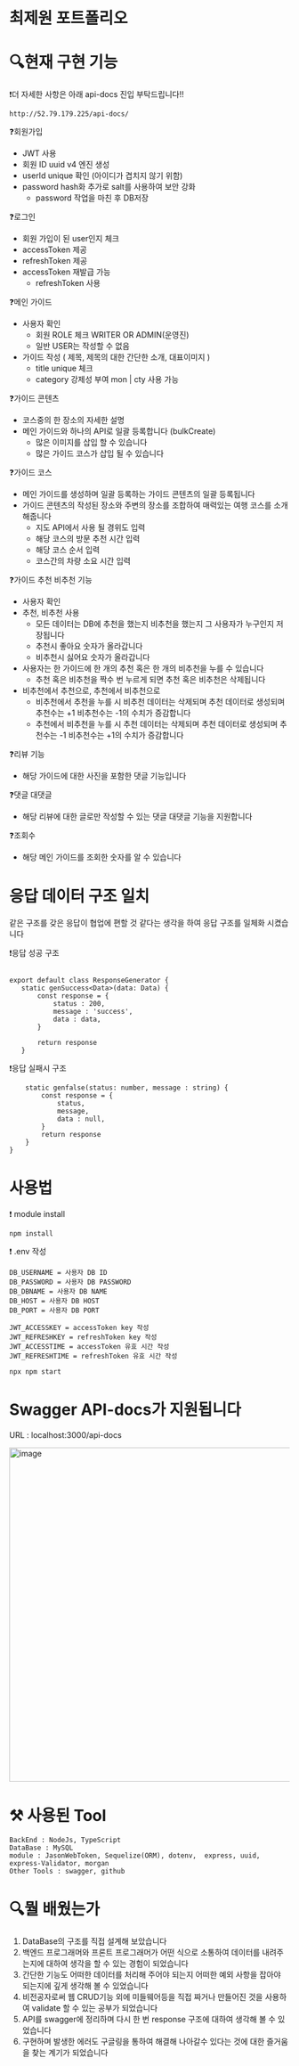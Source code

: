 # 최제원 포트폴리오


# 🔍현재 구현 기능
 
❗더 자세한 사항은 아래 api-docs 진입 부탁드립니다!!
````
http://52.79.179.225/api-docs/
````

❓회원가입
  + JWT 사용
  + 회원 ID uuid v4 엔진 생성
  + userId unique 확인 (아이디가 겹치지 않기 위함)
  + password hash화 추가로 salt를 사용하여 보안 강화 
    + password 작업을 마친 후 DB저장
 
 ❓로그인
   + 회원 가입이 된 user인지 체크
   + accessToken 제공
   + refreshToken 제공
   + accessToken 재발급 가능
     + refreshToken 사용

❓메인 가이드 
  + 사용자 확인
    + 회원 ROLE 체크 WRITER OR ADMIN(운영진) 
    + 일반 USER는 작성할 수 없음
  + 가이드 작성 ( 제목, 제목의 대한 간단한 소개, 대표이미지 )
    + title unique 체크
    + category 강제성 부여 mon | cty 사용 가능

❓가이드 콘텐츠 
  + 코스중의 한 장소의 자세한 설명
  + 메인 가이드와 하나의 API로 일괄 등록합니다  (bulkCreate)
    + 많은 이미지를 삽입 할 수 있습니다
    + 많은 가이드 코스가 삽입 될 수 있습니다

❓가이드 코스 
  + 메인 가이드를 생성하며 일괄 등록하는 가이드 콘텐츠의 일괄 등록됩니다
  + 가이드 콘텐츠의 작성된 장소와 주변의 장소를 조합하여 매력있는 여행 코스를 소개해줍니다
    + 지도 API에서 사용 될 경위도 입력
    + 해당 코스의 방문 추천 시간 입력
    + 해당 코스 순서 입력
    + 코스간의 차량 소요 시간 입력

 
 ❓가이드 추천 비추천 기능
 + 사용자 확인
 + 추천, 비추천 사용
    + 모든 데이터는 DB에 추천을 했는지 비추천을 했는지 그 사용자가 누구인지 저장됩니다
    + 추천시 좋아요 숫자가 올라갑니다
    + 비추천시 싫어요 숫자가 올라갑니다
 + 사용자는 한 가이드에 한 개의 추천 혹은 한 개의 비추천을 누를 수 있습니다
    + 추천 혹은 비추천을 짝수 번 누르게 되면 추천 혹은 비추천은 삭제됩니다
 + 비추천에서 추천으로, 추천에서 비추천으로
    + 비추천에서 추천을 누를 시 비추천 데이터는 삭제되며 추천 데이터로 생성되며 추천수는 +1 비추천수는 -1의 수치가 증감합니다
    + 추천에서 비추천을 누를 시 추천 데이터는 삭제되며 추천 데이터로 생성되며 추천수는 -1 비추천수는 +1의 수치가 증감합니다

❓리뷰 기능
+ 해당 가이드에 대한 사진을 포함한 댓글 기능입니다

❓댓글 대댓글
+ 해당 리뷰에 대한 글로만 작성할 수 있는 댓글 대댓글 기능을 지원합니다

❓조회수
+ 해당 메인 가이드를 조회한 숫자를 알 수 있습니다



# 응답 데이터 구조 일치

같은 구조를 갖은 응답이 협업에 편할 것 같다는 생각을 하여 응답 구조를 일체화 시켰습니다

❗응답 성공 구조
 ````
 
export default class ResponseGenerator { 
    static genSuccess<Data>(data: Data) { 
        const response = {
            status : 200,
            message : 'success',
            data : data,
        }

        return response
    }
 ````
❗응답 실패시 구조
````
    static genfalse(status: number, message : string) { 
        const response = {
            status,
            message,
            data : null,
        }
        return response
    }
}
````

# 사용법

❗ module install
````
npm install
````

❗ .env 작성
````
DB_USERNAME = 사용자 DB ID
DB_PASSWORD = 사용자 DB PASSWORD
DB_DBNAME = 사용자 DB NAME
DB_HOST = 사용자 DB HOST
DB_PORT = 사용자 DB PORT 

JWT_ACCESSKEY = accessToken key 작성
JWT_REFRESHKEY = refreshToken key 작성
JWT_ACCESSTIME = accessToken 유효 시간 작성
JWT_REFRESHTIME = refreshToken 유효 시간 작성
````

````
npx npm start
````

# Swagger API-docs가 지원됩니다

URL : localhost:3000/api-docs


<img width="600" alt="image" src="https://user-images.githubusercontent.com/105709970/171571040-7058bdfc-6dfd-4934-ac04-1c029000ada5.png">


# ⚒️ 사용된 Tool
````
BackEnd : NodeJs, TypeScript
DataBase : MySQL
module : JasonWebToken, Sequelize(ORM), dotenv,  express, uuid, express-Validator, morgan
Other Tools : swagger, github
````

# 🔍뭘 배웠는가
1. DataBase의 구조를 직접 설계해 보았습니다
2. 백엔드 프로그래머와 프론트 프로그래머가 어떤 식으로 소통하여 데이터를 내려주는지에 대하여 생각을 할 수 있는 경험이 되었습니다
3. 간단한 기능도 어떠한 데이터를 처리해 주어야 되는지 어떠한 예외 사항을 잡아야 되는지에 깊게 생각해 볼 수 있었습니다
4. 비전공자로써 웹 CRUD기능 외에 미들웨어등을 직접 짜거나 만들어진 것을 사용하여 validate 할 수 있는 공부가 되었습니다
5. API를 swagger에 정리하며 다시 한 번 response 구조에 대하여 생각해 볼 수 있었습니다
6. 구현하며 발생한 에러도 구글링을 통하여 해결해 나아갈수 있다는 것에 대한 즐거움을 찾는 계기가 되었습니다
